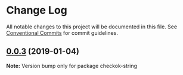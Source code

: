 # Change Log

All notable changes to this project will be documented in this file.
See [Conventional Commits](https://conventionalcommits.org) for commit guidelines.

## [0.0.3](https://github.com/forsigner/checkok/compare/checkok-string@0.0.2...checkok-string@0.0.3) (2019-01-04)

**Note:** Version bump only for package checkok-string
